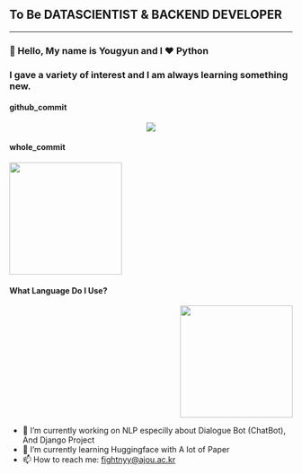 ## To Be DATASCIENTIST & BACKEND DEVELOPER

<hr>



### :wave: Hello, My name is Yougyun and I :heart: **Python**

### I gave a variety of interest and I am always learning something new.


  #### github_commit

  <p align = "center">
    <img src="https://github-readme-stats.vercel.app/api?username=fightnyy&show_icons=true"/>
  <p>




 #### whole_commit

   <p align = "left">
       <img src="https://wakatime.com/share/@a8631d72-fc52-4b07-ac58-dbf819ad8f1f/f13c143a-eabe-4d8b-9324-e8528c5bd78f.svg" height="200"/>
   <p>

 #### What Language Do I Use?
  
  <p align = "right">
    <img src="https://wakatime.com/share/@a8631d72-fc52-4b07-ac58-dbf819ad8f1f/258031e5-2a2c-4e2e-bc7d-453001f6d98c.svg" height="200">
  </p>



- 🔭 I’m currently working on NLP especilly about Dialogue Bot (ChatBot), And Django Project
- 🌱 I’m currently learning Huggingface with A lot of Paper
- 📫 How to reach me: <email>fightnyy@ajou.ac.kr</email>
